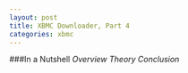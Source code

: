 ```yaml
---
layout: post
title: XBMC Downloader, Part 4
categories: xbmc
---
```


###In a Nutshell
_Overview_
_Theory_
_Conclusion_
